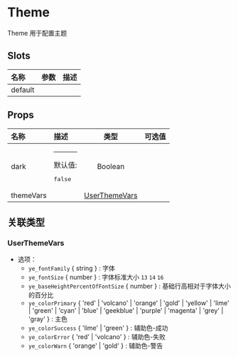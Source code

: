 # Theme


Theme 用于配置主题

## Slots

| 名称    | 参数 | 描述 |
| :------ | :--- | :--- |
| default |      |      |

## Props

| 名称      | 描述                            |               类型              | 可选值 |
| :-------- | :------------------------------ | :-----------------------------: | :----- |
| dark      | <hr>默认值:<br><pre>false</pre> |             Boolean             |        |
| themeVars |                                 | [UserThemeVars](#userthemevars) |        |

## 关联类型



### UserThemeVars

- 选项：
	 - `ye_fontFamily` { string } : 字体
	 - `ye_fontSize` { number } : 字体标准大小 `13` `14` `16`
	 - `ye_baseHeightPercentOfFontSize` { number } : 基础行高相对于字体大小的百分比
	 - `ye_colorPrimary` { 'red' | 'volcano' | 'orange' | 'gold' | 'yellow' | 'lime' | 'green' | 'cyan' | 'blue' | 'geekblue' | 'purple' | 'magenta' | 'grey' | 'gray' } : 主色
	 - `ye_colorSuccess` { 'lime' | 'green' } : 辅助色-成功
	 - `ye_colorError` { 'red' | 'volcano' } : 辅助色-失败
	 - `ye_colorWarn` { 'orange' | 'gold' } : 辅助色-警告